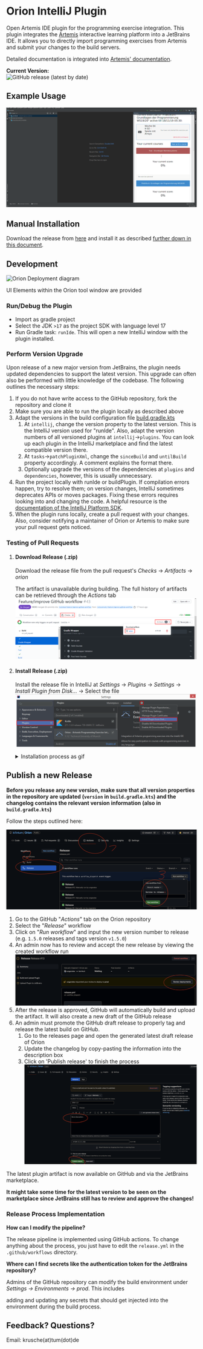 # Orion IntelliJ Plugin

Open Artemis IDE plugin for the programming exercise integration.
This plugin integrates the [Artemis](https://github.com/ls1intum/Artemis) interactive learning platform into a JetBrains IDE.
It allows you to directly import programming exercises from Artemis and submit your changes to the build servers.

Detailed documentation is integrated into [Artemis' documentation](https://ls1intum.github.io/Artemis/).

**Current Version:**  
![GitHub release (latest by date)](https://img.shields.io/github/v/release/ls1intum/Orion)

## Example Usage
![](.github/media/orion_workflow.gif)

## Manual Installation

Download the release from [here](https://github.com/ls1intum/Orion/releases) and install it as described [further down in this document](https://github.com/ls1intum/Orion#install-release-zip).

## Development
![Orion Deployment diagram](https://github.com/Kroko-fant/Orion/assets/25010075/ec7aafe8-d8ca-4c10-902f-d2f85f981368)

UI Elements within the Orion tool window are provided 


### Run/Debug the Plugin

- Import as gradle project
- Select the JDK `>17` as the project SDK with language level 17
- Run Gradle task: `runIde`. This will open a new IntelliJ window with the plugin installed.

### Perform Version Upgrade

Upon release of a new major version from JetBrains, the plugin needs updated dependencies to support the latest version. This upgrade can often also be performed with little knowledge of the codebase. The following outlines the necessary steps:
1. If you do not have write access to the GitHub repository, fork the repository and clone it
2. Make sure you are able to run the plugin locally as described above
3. Adapt the versions in the build configuration file [build.gradle.kts](https://github.com/ls1intum/Orion/blob/main/build.gradle.kts)
    1. At `intellij`, change the version property to the latest version. This is the IntelliJ version used for "runIde". Also, adapt the version numbers of all versioned plugins at `intellij`→`plugins`. You can look up each plugin in the IntelliJ marketplace and find the latest compatible version there.
    2. At `tasks`→`patchPluginXml`, change the `sinceBuild` and `untilBuild` property accordingly. A comment explains the format there.
    3. Optionally upgrade the versions of the dependencies at `plugins` and `dependencies`, however, this is usually unnecessary.
4. Run the project locally with runIde or buildPlugin. If compilation errors happen, try to resolve them; on version changes, IntelliJ sometimes deprecates APIs or moves packages. Fixing these errors requires looking into and changing the code. A helpful resource is the [documentation of the IntelliJ Platform SDK](https://plugins.jetbrains.com/docs/intellij/welcome.html).
5. When the plugin runs locally, create a pull request with your changes. Also, consider notifying a maintainer of Orion or Artemis to make sure your pull request gets noticed.
  
### Testing of Pull Requests

1.  #### Download Release (.zip)
    
    Download the release file from the pull request's _Checks_ &rarr; _Artifacts_ &rarr; _orion_
    
    The artifact is unavailable during building. The full history of artifacts can be retrieved through the _Actions_ tab
![](.github/media/download_release.png)

2.  #### Install Release (.zip)
   
    Install the release file in IntelliJ at _Settings_ &rarr; _Plugins_ &rarr; _Settings_ &rarr; _Install Plugin from Disk..._ &rarr; Select the file
![](.github/media/install_release.png)  
    <details>
    <summary>Installation process as gif</summary>
   
    ![](.github/media/orion_installation.gif)
    </details>

## Publish a new Release

**Before you release any new version, make sure that all version properties in the repository are updated
(`version` in `build.gradle.kts`) and the changelog contains the relevant version information (also in `build.gradle.kts`)**


Follow the steps outlined here:

![](.github/media/github_release.png)

1. Go to the GitHub "_Actions_" tab on the Orion repository
2. Select the "_Release_" workflow
3. Click on "_Run workflow_" and input the new version number to release (e.g. `1.5.0` releases and tags version `v1.5.0`)
4. An admin now has to review and accept the new release by viewing the created workflow run
![](.github/media/release_review.png)
5. After the release is approved, GitHub will automatically build and upload the artifact. It will also create a new draft of the GitHub release
6. An admin must promote the GitHub draft release to properly tag and release the latest build on GitHub.
    1. Go to the releases page and open the generated latest draft release of Orion
    2. Update the changelog by copy-pasting the information into the description box
    3. Click on 'Publish release' to finish the process
![](.github/media/draft_release.png)

The latest plugin artifact is now available on GitHub and via the JetBrains marketplace. 

**It might take some time for the latest version to be seen on the marketplace since JetBrains still has to review 
and approve the changes!**

### Release Process Implementation

**How can I modify the pipeline?**

The release pipeline is implemented using GitHub actions. To change anything about the process, you just
have to edit the `release.yml` in the `.github/workflows` directory.

**Where can I find secrets like the authentication token for the JetBrains repository?**

Admins of the GitHub repository can modify the build environment under  _Settings -> Environments -> prod_. This includes

adding and updating any secrets that should get injected into the environment during the build process.

## Feedback? Questions?
Email: krusche(at)tum(dot)de

